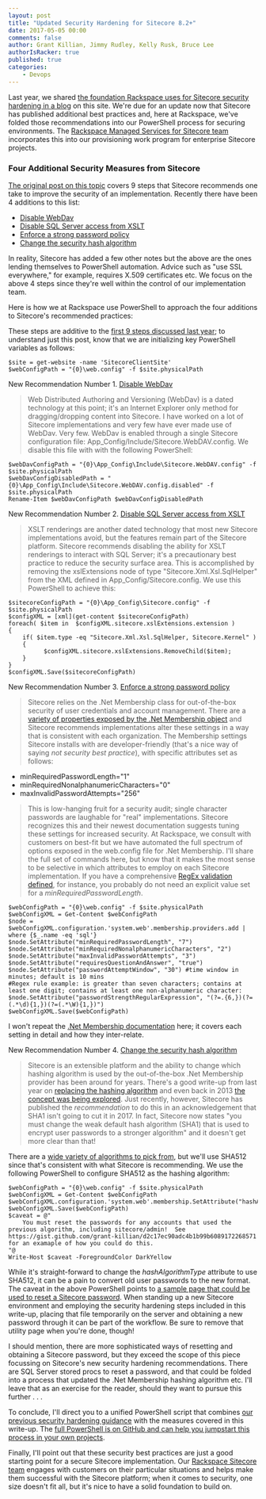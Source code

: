 ```yaml
---
layout: post
title: "Updated Security Hardening for Sitecore 8.2+"
date: 2017-05-05 00:00
comments: false
author: Grant Killian, Jimmy Rudley, Kelly Rusk, Bruce Lee
authorIsRacker: true
published: true
categories:
    - Devops
---
```


Last year, we shared [the foundation Rackspace uses for Sitecore security hardening in a blog](https://developer.rackspace.com/blog/Security-Hardening-for-Sitecore-Environments/) on this site.  We're due for an update now that Sitecore has published additional best practices and, here at Rackspace, we've folded those recommendations into our PowerShell process for securing environments.  The [Rackspace Managed Services for Sitecore team](https://www.rackspace.com/digital/sitecore) incorporates this into our provisioning work program for enterprise Sitecore projects.

<!-- more -->

### Four Additional Security Measures from Sitecore

[The original post on this topic](https://developer.rackspace.com/blog/Security-Hardening-for-Sitecore-Environments/) covers 9 steps that Sitecore recommends one take to improve the security of an implementation.  Recently there have been 4 additions to this list:

* [Disable WebDav](https://doc.sitecore.net/sitecore_experience_platform/setting_up_and_maintaining/security_hardening/configuring/disable_webdav)
* [Disable SQL Server access from XSLT](https://doc.sitecore.net/sitecore_experience_platform/setting_up_and_maintaining/security_hardening/configuring/disable_sql_server_access_from_xslt)
* [Enforce a strong password policy](https://doc.sitecore.net/sitecore_experience_platform/setting_up_and_maintaining/security_hardening/security_considerations)
* [Change the security hash algorithm](https://doc.sitecore.net/sitecore_experience_platform/setting_up_and_maintaining/security_hardening/configuring/change_the_hash_algorithm_for_password_encryption)

In reality, Sitecore has added a few other notes but the above are the ones lending themselves to PowerShell automation.  Advice such as "use SSL everywhere," for example, requires X.509 certificates etc.  We focus on the above 4 steps since they're well within the control of our implementation team.

Here is how we at Rackspace use PowerShell to approach the four additions to Sitecore's recommended practices:

These steps are additive to the [first 9 steps discussed last year](https://developer.rackspace.com/blog/Security-Hardening-for-Sitecore-Environments/); to understand just this post, know that we are initializing key PowerShell variables as follows:
    
    $site = get-website -name 'SitecoreClientSite'
    $webConfigPath = "{0}\web.config" -f $site.physicalPath

New Recommendation Number 1. [Disable WebDav](https://doc.sitecore.net/sitecore_experience_platform/setting_up_and_maintaining/security_hardening/configuring/disable_webdav)

> Web Distributed Authoring and Versioning (WebDav) is a dated technology at this point; it's an Internet Explorer only method for dragging/dropping content into Sitecore.  I have worked on a lot of Sitecore implementations and very few have ever made use of WebDav.  Very few.  WebDav is enabled through a single Sitecore configuration file: App_Config/Include/Sitecore.WebDAV.config.  We disable this file with with the following PowerShell:

	$webDavConfigPath = "{0}\App_Config\Include\Sitecore.WebDAV.config" -f $site.physicalPath
	$webDavConfigDisabledPath = "{0}\App_Config\Include\Sitecore.WebDAV.config.disabled" -f $site.physicalPath
	Rename-Item $webDavConfigPath $webDavConfigDisabledPath
    
New Recommendation Number 2. [Disable SQL Server access from XSLT](https://doc.sitecore.net/sitecore_experience_platform/setting_up_and_maintaining/security_hardening/configuring/disable_sql_server_access_from_xslt)

> XSLT renderings are another dated technology that most new Sitecore implementations avoid, but the features remain part of the Sitecore platform.  Sitecore recommends disabling the ability for XSLT renderings to interact with SQL Server; it's a precautionary best practice to reduce the security surface area.  This is accomplished by removing the xslExtensions node of type "Sitecore.Xml.Xsl.SqlHelper" from the XML defined in App_Config/Sitecore.config.  We use this PowerShell to achieve this: 

	$sitecoreConfigPath = "{0}\App_Config\Sitecore.config" -f $site.physicalPath
	$configXML = [xml](get-content $sitecoreConfigPath) 
	foreach( $item in  $configXML.sitecore.xslExtensions.extension )             
	{
        if( $item.type -eq "Sitecore.Xml.Xsl.SqlHelper, Sitecore.Kernel" )                                                 
        {
              $configXML.sitecore.xslExtensions.RemoveChild($item);   
        }
	}
    $configXML.Save($sitecoreConfigPath)
	
New Recommendation Number 3. [Enforce a strong password policy](https://doc.sitecore.net/sitecore_experience_platform/setting_up_and_maintaining/security_hardening/security_considerations)

> Sitecore relies on the .Net Membership class for out-of-the-box security of user credentials and account management.  There are a [variety of properties exposed by the .Net Membership object](https://msdn.microsoft.com/en-us/library/system.web.security.membership_properties%28v=vs.110%29.aspx) and Sitecore recommends implementations alter these settings in a way that is consistent with each organization.  The Membership settings Sitecore installs with are developer-friendly (that's a nice way of saying *not security best practice*), with specific attributes set as follows:

* minRequiredPasswordLength="1" 
* minRequiredNonalphanumericCharacters="0" 
* maxInvalidPasswordAttempts="256"

> This is low-hanging fruit for a security audit; single character passwords are laughable for "real" implementations.  Sitecore recognizes this and their newest documentation suggests tuning these settings for increased security.  At Rackspace, we consult with customers on best-fit but we have automated the full spectrum of options exposed in the web.config file for .Net Membership.  I'll share the full set of commands here, but know that it makes the most sense to be selective in which attributes to employ on each Sitecore implementation.  If you have a comprehensive [RegEx validation defined](https://msdn.microsoft.com/en-us/library/system.web.security.membership.passwordstrengthregularexpression%28v=vs.110%29.aspx), for instance, you probably do not need an explicit value set for a *minRequiredPasswordLength*.

	$webConfigPath = "{0}\web.config" -f $site.physicalPath
	$webConfigXML = Get-Content $webConfigPath
	$node = $webConfigXML.configuration.'system.web'.membership.providers.add | where {$_.name -eq 'sql'}
	$node.SetAttribute("minRequiredPasswordLength", "7")
	$node.SetAttribute("minRequiredNonalphanumericCharacters", "2")
	$node.SetAttribute("maxInvalidPasswordAttempts", "3")
	$node.SetAttribute("requiresQuestionAndAnswer", "true")
	$node.SetAttribute("passwordAttemptWindow", "30") #time window in minutes; default is 10 mins
	#Regex rule example: is greater than seven characters; contains at least one digit; contains at least one non-alphanumeric character:
	$node.SetAttribute("passwordStrengthRegularExpression", "(?=.{6,})(?=(.*\d){1,})(?=(.*\W){1,})")
	$webConfigXML.Save($webConfigPath)

I won't repeat the [.Net Membership documentation](https://msdn.microsoft.com/en-us/library/system.web.security.membership_properties%28v=vs.110%29.aspx) here; it covers each setting in detail and how they inter-relate.

New Recommendation Number 4. [Change the security hash algorithm](https://doc.sitecore.net/sitecore_experience_platform/setting_up_and_maintaining/security_hardening/configuring/change_the_hash_algorithm_for_password_encryption)

> Sitecore is an extensible platform and the ability to change which hashing algorithm is used by the out-of-the-box .Net Membership provider has been around for years.  There's a good write-up from last year on [replacing the hashing algorithm](http://blog.baslijten.com/sitecore-security-1-how-to-replace-the-password-hashing-algorithm/) and even back in 2013 [the concept was being explored](https://kamsar.net/index.php/2013/09/upgrading-sitecores-password-security/).  Just recently, however, Sitecore has published the *recommendation* to do this in an acknowledgement that SHA1 isn't going to cut it in 2017.  In fact, Sitecore now states "you must change the weak default hash algorithm (SHA1) that is used to encrypt user passwords to a stronger algorithm" and it doesn't get more clear than that!

There are a [wide variety of algorithms to pick from](https://msdn.microsoft.com/en-us/library/system.security.cryptography.cryptoconfig%28v=vs.110%29.aspx), but we'll use SHA512 since that's consistent with what Sitecore is recommending.  We use the following PowerShell to configure SHA512 as the hashing algorithm:

	$webConfigPath = "{0}\web.config" -f $site.physicalPath
	$webConfigXML = Get-Content $webConfigPath
	$webConfigXML.configuration.'system.web'.membership.SetAttribute("hashAlgorithmType","SHA512")
	$webConfigXML.Save($webConfigPath)
	$caveat = @"
  		You must reset the passwords for any accounts that used the previous algorithm, including sitecore/admin!  See https://gist.github.com/grant-killian/d2c17ec90adc4b1b99b6089172268571 for an examaple of how you could do this.
	"@
	Write-Host $caveat -ForegroundColor DarkYellow

While it's straight-forward to change the *hashAlgorithmType* attribute to use SHA512, it can be a pain to convert old user passwords to the new format.  The caveat in the above PowerShell points to [a sample page that could be used to reset a Sitecore password](https://gist.github.com/grant-killian/d2c17ec90adc4b1b99b6089172268571).  When standing up a new Sitecore environment and employing the security hardening steps included in this write-up, placing that file temporarily on the server and obtaining a new password through it can be part of the workflow.  Be sure to remove that utility page when you're done, though!

I should mention, there are more sophisticated ways of resetting and obtaining a Sitecore password, but they exceed the scope of this piece focussing on Sitecore's new security hardening recommendations.  There are SQL Server stored procs to reset a password, and that could be folded into a process that updated the .Net Membership hashing algorithm etc.  I'll leave that as an exercise for the reader, should they want to pursue this further . . .

To conclude, I'll direct you to a unified PowerShell script that combines [our previous security hardening guidance](https://developer.rackspace.com/blog/Security-Hardening-for-Sitecore-Environments/) with the measures covered in this write-up.  The [full PowerShell is on GitHub and can help you jumpstart this process in your own projects](https://gist.github.com/grant-killian/a6b00ccbfe28b40b76181fbb369f5c02).  

Finally, I'll point out that these security best practices are just a good starting point for a secure Sitecore implementation.  Our [Rackspace Sitecore team](https://www.rackspace.com/digital/sitecore) engages with customers on their particular situations and helps make them successful with the Sitecore platform; when it comes to security, one size doesn't fit all, but it's nice to have a solid foundation to build on.
